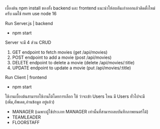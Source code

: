 
เบื้องต้น npm install ของทั้ง backend และ frontend แนะนำให้ลบอันเก่าออกแล้วติดตั้งใหม่ครับ
ผมใช้ nvm use node 16

Run Server.js | backend
- npm start

Server จะมี 4 ส่วน CRUD
1. GET endpoint to fetch movies (get /api/movies)
2. POST endpoint to add a movie (post /api/movies)
3. DELETE endpoint to delete a movie (delete /api/movies/:title)
4. UPDATE endpoint to update a movie (put /api/movies/:title)

Run Client | frontend
- npm start

ใช้งานเบื้องต้นสามารถใช้งานได้โดยการเลือก ใช้ ว่าจะเข้า Users ไหน 
มี Users ทั่วไปจะมี (เพิ่ม,อัพเดต,อ่านข้อมูล อยู่แล้ว)
- MANAGER (เฉพาะผู้ใช้ประเภท MANAGER เท่านั้นที่สามารถลบบันทึกภาพยนตร์ได้)
- TEAMLEADER
- FLOORSTAFF

